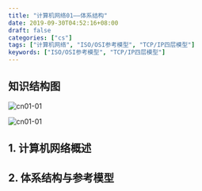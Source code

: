 ```yaml
---
title: "计算机网络01——体系结构"
date: 2019-09-30T04:52:16+08:00
draft: false
categories: ["cs"]
tags: ["计算机网络", "ISO/OSI参考模型", "TCP/IP四层模型"]
keywords: ["ISO/OSI参考模型", "TCP/IP四层模型"]
---
```


## 知识结构图

![cn01-01](/images/cn01-01.png)
<!--![cn01-01](../../../static/images/cn01-01.png)-->

![cn01-01](/images/cn01-01-1.svg)

## 1. 计算机网络概述

## 2. 体系结构与参考模型
